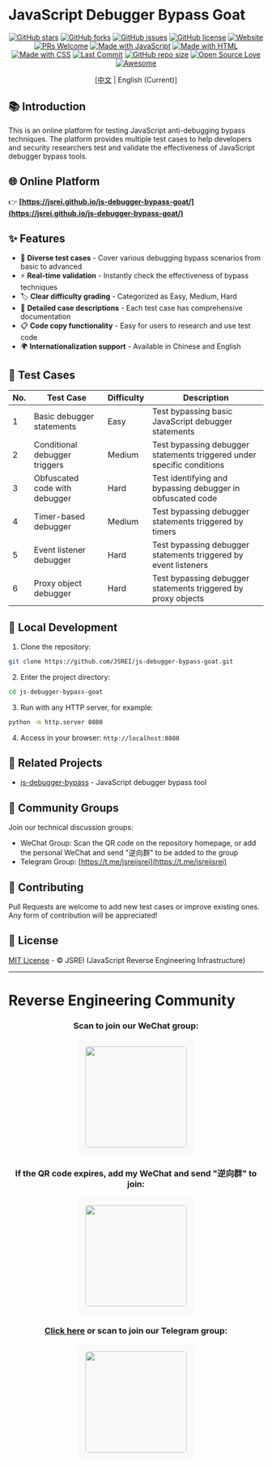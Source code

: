# JavaScript Debugger Bypass Goat

<div align="center">

[![GitHub stars](https://img.shields.io/github/stars/JSREI/js-debugger-bypass-goat?style=for-the-badge&logo=github&color=gold)](https://github.com/JSREI/js-debugger-bypass-goat/stargazers)
[![GitHub forks](https://img.shields.io/github/forks/JSREI/js-debugger-bypass-goat?style=for-the-badge&logo=github&color=blue)](https://github.com/JSREI/js-debugger-bypass-goat/network/members)
[![GitHub issues](https://img.shields.io/github/issues/JSREI/js-debugger-bypass-goat?style=for-the-badge&logo=github&color=orange)](https://github.com/JSREI/js-debugger-bypass-goat/issues)
[![GitHub license](https://img.shields.io/github/license/JSREI/js-debugger-bypass-goat?style=for-the-badge&logo=mit&color=green)](https://github.com/JSREI/js-debugger-bypass-goat/blob/main/LICENSE)
[![Website](https://img.shields.io/website?url=https%3A%2F%2Fjsrei.github.io%2Fjs-debugger-bypass-goat%2F&style=for-the-badge&logo=firefoxbrowser&logoColor=white)](https://jsrei.github.io/js-debugger-bypass-goat/)
[![PRs Welcome](https://img.shields.io/badge/PRs-welcome-brightgreen.svg?style=for-the-badge&logo=github)](https://github.com/JSREI/js-debugger-bypass-goat/pulls)
[![Made with JavaScript](https://img.shields.io/badge/Made%20with-JavaScript-yellow?style=for-the-badge&logo=javascript)](https://developer.mozilla.org/en-US/docs/Web/JavaScript)
[![Made with HTML](https://img.shields.io/badge/Made%20with-HTML-orange?style=for-the-badge&logo=html5)](https://developer.mozilla.org/en-US/docs/Web/HTML)
[![Made with CSS](https://img.shields.io/badge/Made%20with-CSS-blue?style=for-the-badge&logo=css3)](https://developer.mozilla.org/en-US/docs/Web/CSS)
[![Last Commit](https://img.shields.io/github/last-commit/JSREI/js-debugger-bypass-goat?style=for-the-badge&logo=github)](https://github.com/JSREI/js-debugger-bypass-goat/commits)
[![GitHub repo size](https://img.shields.io/github/repo-size/JSREI/js-debugger-bypass-goat?style=for-the-badge&logo=github)](https://github.com/JSREI/js-debugger-bypass-goat)
[![Open Source Love](https://img.shields.io/badge/Open%20Source-%E2%9D%A4-red?style=for-the-badge&logo=opensourceinitiative)](https://opensource.org/)
[![Awesome](https://img.shields.io/badge/Awesome-JS%20Reverse-blueviolet?style=for-the-badge&logo=awesomelists)](https://github.com/JSREI)

[[中文](README.md) | English (Current)]

</div>

## 📚 Introduction

This is an online platform for testing JavaScript anti-debugging bypass techniques. The platform provides multiple test cases to help developers and security researchers test and validate the effectiveness of JavaScript debugger bypass tools.

## 🌐 Online Platform

👉 **[https://jsrei.github.io/js-debugger-bypass-goat/](https://jsrei.github.io/js-debugger-bypass-goat/)**

## ✨ Features

- 🧪 **Diverse test cases** - Cover various debugging bypass scenarios from basic to advanced
- ⚡ **Real-time validation** - Instantly check the effectiveness of bypass techniques
- 🏷️ **Clear difficulty grading** - Categorized as Easy, Medium, Hard
- 📖 **Detailed case descriptions** - Each test case has comprehensive documentation
- 📋 **Code copy functionality** - Easy for users to research and use test code
- 🌍 **Internationalization support** - Available in Chinese and English

## 🧪 Test Cases

| No. | Test Case | Difficulty | Description |
|-----|-----------|------------|-------------|
| 1 | Basic debugger statements | Easy | Test bypassing basic JavaScript debugger statements |
| 2 | Conditional debugger triggers | Medium | Test bypassing debugger statements triggered under specific conditions |
| 3 | Obfuscated code with debugger | Hard | Test identifying and bypassing debugger in obfuscated code |
| 4 | Timer-based debugger | Medium | Test bypassing debugger statements triggered by timers |
| 5 | Event listener debugger | Hard | Test bypassing debugger statements triggered by event listeners |
| 6 | Proxy object debugger | Hard | Test bypassing debugger statements triggered by proxy objects |

## 🚀 Local Development

1. Clone the repository:
```bash
git clone https://github.com/JSREI/js-debugger-bypass-goat.git
```

2. Enter the project directory:
```bash
cd js-debugger-bypass-goat
```

3. Run with any HTTP server, for example:
```bash
python -m http.server 8080
```

4. Access in your browser: `http://localhost:8080`

## 🔗 Related Projects

- [js-debugger-bypass](https://github.com/JSREI/js-debugger-bypass) - JavaScript debugger bypass tool

## 👥 Community Groups

Join our technical discussion groups:

- WeChat Group: Scan the QR code on the repository homepage, or add the personal WeChat and send "逆向群" to be added to the group
- Telegram Group: [https://t.me/jsreijsrei](https://t.me/jsreijsrei)

## 🤝 Contributing

Pull Requests are welcome to add new test cases or improve existing ones. Any form of contribution will be appreciated!

## 📜 License

[MIT License](LICENSE) - © JSREI (JavaScript Reverse Engineering Infrastructure) 

---

# Reverse Engineering Community

<div align="center">
  <div style="margin-bottom: 20px;">
    <h3>Scan to join our WeChat group:</h3>
    <div style="background-color: #f8f9fa; padding: 15px; border-radius: 8px; display: inline-block;">
      <img src="https://cdn.jsdelivr.net/gh/JSREI/.github/profile/README.assets/image-20241016230653669.png" style="width: 200px; border-radius: 5px;">
    </div>
  </div>

  <div style="margin-bottom: 20px;">
    <h3>If the QR code expires, add my WeChat and send "逆向群" to join:</h3>
    <div style="background-color: #f8f9fa; padding: 15px; border-radius: 8px; display: inline-block;">
      <img src="https://cdn.jsdelivr.net/gh/JSREI/.github/profile/README.assets/image-20231030132026541-7614065.png" style="width: 200px; border-radius: 5px;">
    </div>
  </div>

  <div style="margin-bottom: 20px;">
    <h3><a href="https://t.me/jsreijsrei">Click here</a> or scan to join our Telegram group:</h3>
    <div style="background-color: #f8f9fa; padding: 15px; border-radius: 8px; display: inline-block;">
      <img src="https://cdn.jsdelivr.net/gh/JSREI/.github/profile/README.assets/image-20241016231143315.png" style="width: 200px; border-radius: 5px;">
    </div>
  </div>
</div> 